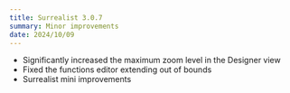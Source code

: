 ```yaml
---
title: Surrealist 3.0.7
summary: Minor improvements
date: 2024/10/09
---
```


- Significantly increased the maximum zoom level in the Designer view
- Fixed the functions editor extending out of bounds
- Surrealist mini improvements